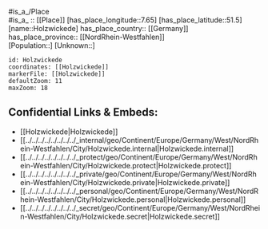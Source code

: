 ﻿---
location: [51.5,7.65] 
mapzoom: [7,12] 
mapmarker: city 
type: City
tags:
- geo/City


SpocWebEntityId: 31008
isDeleted: false
confidential: public

---
#is_a_/Place  
#is_a_ :: [[Place]] 
[has_place_longitude::7.65] 
[has_place_latitude::51.5] 
[name::Holzwickede] 
has_place_country:: [[Germany]]  
has_place_province:: [[NordRhein-Westfahlen]]  
[Population::] 
[Unknown::] 


```leaflet
id: Holzwickede
coordinates: [[Holzwickede]] 
markerFile: [[Holzwickede]] 
defaultZoom: 11 
maxZoom: 18
```


## Confidential Links & Embeds: 
- [[Holzwickede|Holzwickede]]  
- [[../../../../../../../../_internal/geo/Continent/Europe/Germany/West/NordRhein-Westfahlen/City/Holzwickede.internal|Holzwickede.internal]] 
- [[../../../../../../../../_protect/geo/Continent/Europe/Germany/West/NordRhein-Westfahlen/City/Holzwickede.protect|Holzwickede.protect]] 
- [[../../../../../../../../_private/geo/Continent/Europe/Germany/West/NordRhein-Westfahlen/City/Holzwickede.private|Holzwickede.private]] 
- [[../../../../../../../../_personal/geo/Continent/Europe/Germany/West/NordRhein-Westfahlen/City/Holzwickede.personal|Holzwickede.personal]] 
- [[../../../../../../../../_secret/geo/Continent/Europe/Germany/West/NordRhein-Westfahlen/City/Holzwickede.secret|Holzwickede.secret]] 
